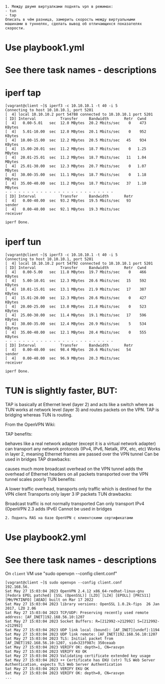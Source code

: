 ```
1. Между двумя виртуалками поднять vpn в режимах:
- tun
- tap
Описать в чём разница, замерить скорость между виртуальными
машинами в туннелях, сделать вывод об отличающихся показателях
скорости.
```
# Use playbook1.yml
# See there task names - descriptions
# iperf tap
```
[vagrant@client ~]$ iperf3 -c 10.10.10.1 -t 40 -i 5
Connecting to host 10.10.10.1, port 5201
[  4] local 10.10.10.2 port 54788 connected to 10.10.10.1 port 5201
[ ID] Interval           Transfer     Bandwidth       Retr  Cwnd
[  4]   0.00-5.01   sec  12.0 MBytes  20.2 Mbits/sec    0    473 KBytes       
[  4]   5.01-10.00  sec  12.0 MBytes  20.1 Mbits/sec    0    952 KBytes       
[  4]  10.00-15.00  sec  12.2 MBytes  20.5 Mbits/sec   45    934 KBytes       
[  4]  15.00-20.01  sec  11.2 MBytes  18.7 Mbits/sec    0   1.25 MBytes       
[  4]  20.01-25.01  sec  11.2 MBytes  18.7 Mbits/sec   11   1.04 MBytes       
[  4]  25.01-30.00  sec  12.3 MBytes  20.7 Mbits/sec    0   1.07 MBytes       
[  4]  30.00-35.00  sec  11.1 MBytes  18.7 Mbits/sec    0   1.18 MBytes       
[  4]  35.00-40.00  sec  11.2 MBytes  18.7 Mbits/sec   37   1.10 MBytes       
- - - - - - - - - - - - - - - - - - - - - - - - -
[ ID] Interval           Transfer     Bandwidth       Retr
[  4]   0.00-40.00  sec  93.2 MBytes  19.5 Mbits/sec   93             sender
[  4]   0.00-40.00  sec  92.1 MBytes  19.3 Mbits/sec                  receiver

iperf Done.
```

# iperf tun
```
[vagrant@client ~]$ iperf3 -c 10.10.10.1 -t 40 -i 5
Connecting to host 10.10.10.1, port 5201
[  4] local 10.10.10.2 port 54792 connected to 10.10.10.1 port 5201
[ ID] Interval           Transfer     Bandwidth       Retr  Cwnd
[  4]   0.00-5.00   sec  11.8 MBytes  19.7 Mbits/sec    0    466 KBytes       
[  4]   5.00-10.01  sec  12.3 MBytes  20.6 Mbits/sec   15    592 KBytes       
[  4]  10.01-15.01  sec  13.1 MBytes  21.9 Mbits/sec   17    387 KBytes       
[  4]  15.01-20.00  sec  12.3 MBytes  20.6 Mbits/sec    0    427 KBytes       
[  4]  20.00-25.00  sec  13.0 MBytes  21.8 Mbits/sec    0    523 KBytes       
[  4]  25.00-30.00  sec  11.4 MBytes  19.1 Mbits/sec   17    596 KBytes       
[  4]  30.00-35.00  sec  12.4 MBytes  20.9 Mbits/sec    5    534 KBytes       
[  4]  35.00-40.00  sec  12.1 MBytes  20.4 Mbits/sec    0    555 KBytes       
- - - - - - - - - - - - - - - - - - - - - - - - -
[ ID] Interval           Transfer     Bandwidth       Retr
[  4]   0.00-40.00  sec  98.4 MBytes  20.6 Mbits/sec   54             sender
[  4]   0.00-40.00  sec  96.9 MBytes  20.3 Mbits/sec                  receiver

iperf Done.
```
# TUN is slightly faster, BUT:

TAP is basically at Ethernet level (layer 2) and acts like a switch where as TUN works at network level (layer 3) and routes packets on the VPN. TAP is bridging whereas TUN is routing.

From the OpenVPN Wiki:

TAP benefits:

behaves like a real network adapter (except it is a virtual network adapter)
can transport any network protocols (IPv4, IPv6, Netalk, IPX, etc, etc)
Works in layer 2, meaning Ethernet frames are passed over the VPN tunnel
Can be used in bridges
TAP drawbacks:

causes much more broadcast overhead on the VPN tunnel
adds the overhead of Ethernet headers on all packets transported over the VPN tunnel
scales poorly
TUN benefits:

A lower traffic overhead, transports only traffic which is destined for the VPN client
Transports only layer 3 IP packets
TUN drawbacks:

Broadcast traffic is not normally transported
Can only transport IPv4 (OpenVPN 2.3 adds IPv6)
Cannot be used in bridges

```
2. Поднять RAS на базе OpenVPN с клиентскими сертификатами
```

# Use playbook2.yml
# See there task names - descriptions

On `client` VM  use "sudo openvpn --config client.conf"

```
[vagrant@client ~]$ sudo openvpn --config client.conf                     192.168.56.
Sat May 27 15:03:04 2023 OpenVPN 2.4.12 x86_64-redhat-linux-gnu [Fedora EPEL patched] [SSL (OpenSSL)] [LZO] [LZ4] [EPOLL] [PKCS11] [MH/PKTINFO] [AEAD] built on Mar 17 2022
Sat May 27 15:03:04 2023 library versions: OpenSSL 1.0.2k-fips  26 Jan 2017, LZO 2.06
Sat May 27 15:03:04 2023 TCP/UDP: Preserving recently used remote address: [AF_INET]192.168.56.10:1207
Sat May 27 15:03:04 2023 Socket Buffers: R=[212992->212992] S=[212992->212992]
Sat May 27 15:03:04 2023 UDP link local (bound): [AF_INET][undef]:1194
Sat May 27 15:03:04 2023 UDP link remote: [AF_INET]192.168.56.10:1207
Sat May 27 15:03:04 2023 TLS: Initial packet from [AF_INET]192.168.56.10:1207, sid=323f987c 350ceaab
Sat May 27 15:03:04 2023 VERIFY OK: depth=1, CN=rasvpn
Sat May 27 15:03:04 2023 VERIFY KU OK
Sat May 27 15:03:04 2023 Validating certificate extended key usage
Sat May 27 15:03:04 2023 ++ Certificate has EKU (str) TLS Web Server Authentication, expects TLS Web Server Authentication
Sat May 27 15:03:04 2023 VERIFY EKU OK
Sat May 27 15:03:04 2023 VERIFY OK: depth=0, CN=rasvpn
...
```